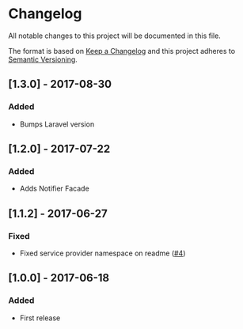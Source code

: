 # Changelog
All notable changes to this project will be documented in this file.

The format is based on [Keep a Changelog](http://keepachangelog.com/)
and this project adheres to [Semantic Versioning](http://semver.org/).

## [1.3.0] - 2017-08-30
### Added
- Bumps Laravel version

## [1.2.0] - 2017-07-22
### Added
- Adds Notifier Facade

## [1.1.2] - 2017-06-27
### Fixed
- Fixed service provider namespace on readme ([#4](https://github.com/nunomaduro/laravel-desktop-notifier/pull/4))

## [1.0.0] - 2017-06-18
### Added
- First release

